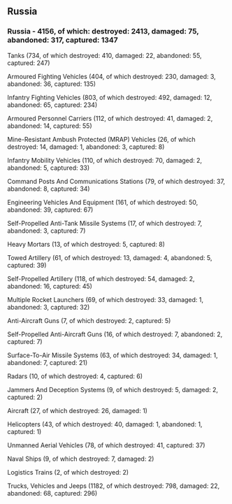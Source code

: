 
 
 ## Russia
 
 ### Russia - 4156, of which: destroyed: 2413, damaged: 75, abandoned: 317, captured: 1347

 

 

 Tanks (734, of which destroyed: 410, damaged: 22, abandoned: 55, captured: 247)

 Armoured Fighting Vehicles (404, of which destroyed: 230, damaged: 3, abandoned: 36, captured: 135)

 Infantry Fighting Vehicles (803, of which destroyed: 492, damaged: 12, abandoned: 65, captured: 234)

 Armoured Personnel Carriers (112, of which destroyed: 41, damaged: 2, abandoned: 14, captured: 55)

 Mine-Resistant Ambush Protected (MRAP) Vehicles (26, of which destroyed: 14, damaged: 1, abandoned: 3, captured: 8)

 Infantry Mobility Vehicles (110, of which destroyed: 70, damaged: 2, abandoned: 5, captured: 33)

 Command Posts And Communications Stations (79, of which destroyed: 37, abandoned: 8, captured: 34)

 Engineering Vehicles And Equipment (161, of which destroyed: 50, abandoned: 39, captured: 67)

 Self-Propelled Anti-Tank Missile Systems (17, of which destroyed: 7, abandoned: 3, captured: 7)

 Heavy Mortars (13, of which destroyed: 5, captured: 8)

 Towed Artillery (61, of which destroyed: 13, damaged: 4, abandoned: 5, captured: 39)

 Self-Propelled Artillery (118, of which destroyed: 54, damaged: 2, abandoned: 16, captured: 45)

 Multiple Rocket Launchers (69, of which destroyed: 33, damaged: 1, abandoned: 3, captured: 32)

 Anti-Aircraft Guns (7, of which destroyed: 2, captured: 5)

 Self-Propelled Anti-Aircraft Guns (16, of which destroyed: 7, abandoned: 2, captured: 7)

 Surface-To-Air Missile Systems (63, of which destroyed: 34, damaged: 1, abandoned: 7, captured: 21)

 Radars (10, of which destroyed: 4, captured: 6)

 Jammers And Deception Systems (9, of which destroyed: 5, damaged: 2, captured: 2)

 Aircraft (27, of which destroyed: 26, damaged: 1)

 Helicopters (43, of which destroyed: 40, damaged: 1, abandoned: 1, captured: 1)

 Unmanned Aerial Vehicles (78, of which destroyed: 41, captured: 37)

 Naval Ships (9, of which destroyed: 7, damaged: 2)

 Logistics Trains (2, of which destroyed: 2)

 Trucks, Vehicles and Jeeps (1182, of which destroyed: 798, damaged: 22, abandoned: 68, captured: 296)

